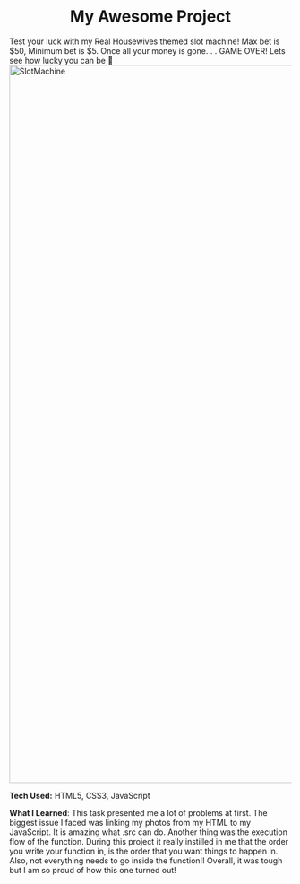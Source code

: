 <h1 align=center>My Awesome Project</h1>
Test your luck with my Real Housewives themed slot machine! Max bet is $50, Minimum bet is $5. Once all your money is gone. . . GAME OVER! Lets see how lucky you can be 🙂
<img width="1281" alt="SlotMachine" src="https://github.com/briannawillis195/slot-machine-2019-week05/assets/143905399/0616caa5-c93a-453e-a064-d2762b69648e">

<b>Tech Used:</b> HTML5, CSS3, JavaScript

<b>What I Learned</b>: This task presented me a lot of problems at first. The biggest issue I faced was linking my photos from my HTML to my JavaScript. It is amazing what .src can do. Another thing was the execution flow of the function. During this project it really instilled in me that the order you write your function in, is the order that you want things to happen in. Also, not everything needs to go inside the function!! Overall, it was tough but I am so proud of how this one turned out!
